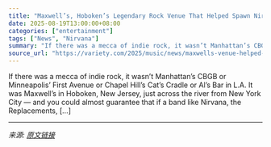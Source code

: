 ```yaml
---
title: "Maxwell’s, Hoboken’s Legendary Rock Venue That Helped Spawn Nirvana, the Replacements and More, Is Getting a Documentary — Submissions Welcome"
date: 2025-08-19T13:00:00+08:00
categories: ["entertainment"]
tags: ["News", "Nirvana"]
summary: "If there was a mecca of indie rock, it wasn’t Manhattan’s CBGB or Minneapolis’ First Avenue or Chapel Hill’s Cat’s Cradle or Al’s Bar in L.A. It was Maxwell’s in Hoboken, New Jersey, just across the r"
source_url: "https://variety.com/2025/music/news/maxwells-venue-helped-launch-nirvana-documentary-1236492430/"
---
```


If there was a mecca of indie rock, it wasn’t Manhattan’s CBGB or Minneapolis’ First Avenue or Chapel Hill’s Cat’s Cradle or Al’s Bar in L.A. It was Maxwell’s in Hoboken, New Jersey, just across the river from New York City — and you could almost guarantee that if a band like Nirvana, the Replacements, [&#8230;]

---

*来源: [原文链接](https://variety.com/2025/music/news/maxwells-venue-helped-launch-nirvana-documentary-1236492430/)*
